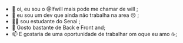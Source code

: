 - 👋 oi, eu sou o @Ifwill mais pode me chamar de will ;
- 👀 eu sou um dev que ainda não trabalha na area 😢 ;
- 👨‍💻 sou estudante do Senai ;
- 💞️ Gosto bastante de Back e Front and;
- 📫 E gostaria de uma oportunidade de trabalhar om oque eu amo ☕;

<!---
👨‍💻
--->
